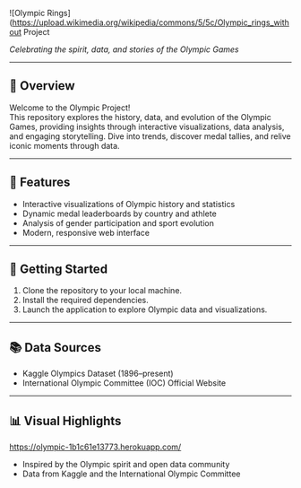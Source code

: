 
![Olympic Rings](https://upload.wikimedia.org/wikipedia/commons/5/5c/Olympic_rings_without Project

*Celebrating the spirit, data, and stories of the Olympic Games*

---

## 🏅 Overview

Welcome to the Olympic Project!  
This repository explores the history, data, and evolution of the Olympic Games, providing insights through interactive visualizations, data analysis, and engaging storytelling. Dive into trends, discover medal tallies, and relive iconic moments through data.

---

## 🌟 Features

- Interactive visualizations of Olympic history and statistics
- Dynamic medal leaderboards by country and athlete
- Analysis of gender participation and sport evolution
- Modern, responsive web interface

---

## 🚀 Getting Started

1. Clone the repository to your local machine.
2. Install the required dependencies.
3. Launch the application to explore Olympic data and visualizations.

---

## 📚 Data Sources

- Kaggle Olympics Dataset (1896–present)
- International Olympic Committee (IOC) Official Website

---

## 📊 Visual Highlights
https://olympic-1b1c61e13773.herokuapp.com/

- Inspired by the Olympic spirit and open data community
- Data from Kaggle and the International Olympic Committee


